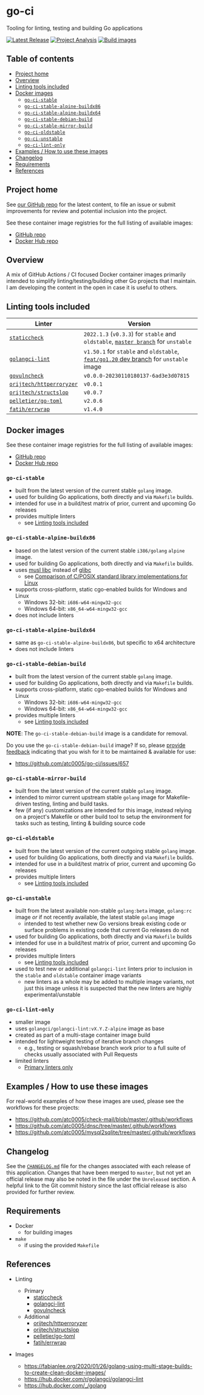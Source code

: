 <!-- omit in toc -->
# go-ci

Tooling for linting, testing and building Go applications

[![Latest Release](https://img.shields.io/github/release/atc0005/go-ci.svg?style=flat-square)](https://github.com/atc0005/go-ci/releases/latest)
[![Project Analysis](https://github.com/atc0005/check-cert/actions/workflows/project-analysis.yml/badge.svg)](https://github.com/atc0005/check-cert/actions/workflows/project-analysis.yml)
[![Build images](https://github.com/atc0005/go-ci/actions/workflows/build-images.yml/badge.svg)](https://github.com/atc0005/go-ci/actions/workflows/build-images.yml)

<!-- omit in toc -->
## Table of contents

- [Project home](#project-home)
- [Overview](#overview)
- [Linting tools included](#linting-tools-included)
- [Docker images](#docker-images)
  - [`go-ci-stable`](#go-ci-stable)
  - [`go-ci-stable-alpine-buildx86`](#go-ci-stable-alpine-buildx86)
  - [`go-ci-stable-alpine-buildx64`](#go-ci-stable-alpine-buildx64)
  - [`go-ci-stable-debian-build`](#go-ci-stable-debian-build)
  - [`go-ci-stable-mirror-build`](#go-ci-stable-mirror-build)
  - [`go-ci-oldstable`](#go-ci-oldstable)
  - [`go-ci-unstable`](#go-ci-unstable)
  - [`go-ci-lint-only`](#go-ci-lint-only)
- [Examples / How to use these images](#examples--how-to-use-these-images)
- [Changelog](#changelog)
- [Requirements](#requirements)
- [References](#references)

## Project home

See [our GitHub repo](https://github.com/atc0005/go-ci) for the latest
content, to file an issue or submit improvements for review and potential
inclusion into the project.

See these container image registries for the full listing of available images:

- [GitHub repo](https://github.com/atc0005/go-ci/pkgs/container/go-ci)
- [Docker Hub repo](https://hub.docker.com/r/atc0005/go-ci)

## Overview

A mix of GitHub Actions / CI focused Docker container images primarily
intended to simplify linting/testing/building other Go projects that I
maintain. I am developing the content in the open in case it is useful to
others.

## Linting tools included

| Linter                                                                | Version                                                                                                                                                                    |
| --------------------------------------------------------------------- | -------------------------------------------------------------------------------------------------------------------------------------------------------------------------- |
| [`staticcheck`](https://github.com/dominikh/go-tools)                 | `2022.1.3` (`v0.3.3`) for `stable` and `oldstable`, [`master branch`](https://github.com/dominikh/go-tools/commit/58c4d7e4b720c21f21f0d68e60a31117995fcd0b) for `unstable` |
| [`golangci-lint`](https://github.com/golangci/golangci-lint)          | `v1.50.1` for `stable` and `oldstable`, [`feat/go1.20` dev branch](https://github.com/atc0005/golangci-lint/tree/feat/go1.20) for `unstable` image                         |
| [`govulncheck`](https://pkg.go.dev/golang.org/x/vuln/cmd/govulncheck) | `v0.0.0-20230110180137-6ad3e3d07815`                                                                                                                                       |
| [`orijtech/httperroryzer`](https://github.com/orijtech/httperroryzer) | `v0.0.1`                                                                                                                                                                   |
| [`orijtech/structslop`](https://github.com/orijtech/structslop)       | `v0.0.7`                                                                                                                                                                   |
| [`pelletier/go-toml`](https://github.com/pelletier/go-toml)           | `v2.0.6`                                                                                                                                                                   |
| [`fatih/errwrap`](https://github.com/fatih/errwrap)                   | `v1.4.0`                                                                                                                                                                   |

## Docker images

See these container image registries for the full listing of available images:

- [GitHub repo](https://github.com/atc0005/go-ci/pkgs/container/go-ci)
- [Docker Hub repo](https://hub.docker.com/r/atc0005/go-ci)

### `go-ci-stable`

- built from the latest version of the current stable `golang` image.
- used for building Go applications, both directly and via `Makefile` builds.
- intended for use in a build/test matrix of prior, current and upcoming Go
  releases
- provides multiple linters
  - see [Linting tools included](#linting-tools-included)

### `go-ci-stable-alpine-buildx86`

- based on the latest version of the current stable `i386/golang` `alpine`
  image.
- used for building Go applications, both directly and via `Makefile` builds.
- uses [musl libc](https://musl.libc.org/) instead of
  [glibc](https://www.gnu.org/software/libc/)
  - see [Comparison of C/POSIX standard library implementations for
    Linux](https://www.etalabs.net/compare_libcs.html)
- supports cross-platform, static cgo-enabled builds for Windows and Linux
  - Windows 32-bit: `i686-w64-mingw32-gcc`
  - Windows 64-bit: `x86_64-w64-mingw32-gcc`
- does not include linters

### `go-ci-stable-alpine-buildx64`

- same as `go-ci-stable-alpine-buildx86`, but specific to x64 architecture
- does not include linters

### `go-ci-stable-debian-build`

- built from the latest version of the current stable `golang` image.
- used for building Go applications, both directly and via `Makefile` builds.
- supports cross-platform, static cgo-enabled builds for Windows and Linux
  - Windows 32-bit: `i686-w64-mingw32-gcc`
  - Windows 64-bit: `x86_64-w64-mingw32-gcc`
- provides multiple linters
  - see [Linting tools included](#linting-tools-included)

**NOTE**: The `go-ci-stable-debian-build` image is a candidate for removal.

Do you use the `go-ci-stable-debian-build` image? If so, please [provide
feedback](https://github.com/atc0005/go-ci/issues/657) indicating that you
wish for it to be maintained & available for use:

- <https://github.com/atc0005/go-ci/issues/657>

### `go-ci-stable-mirror-build`

- built from the latest version of the current stable `golang` image.
- intended to mirror current upstream stable `golang` image for
  Makefile-driven testing, linting and build tasks.
- few (if any) customizations are intended for this image, instead relying on
  a project's Makefile or other build tool to setup the environment for tasks
  such as testing, linting & building source code

### `go-ci-oldstable`

- built from the latest version of the current outgoing stable `golang` image.
- used for building Go applications, both directly and via `Makefile` builds.
- intended for use in a build/test matrix of prior, current and upcoming Go
  releases
- provides multiple linters
  - see [Linting tools included](#linting-tools-included)

### `go-ci-unstable`

- built from the latest available non-stable `golang:beta` image, `golang:rc`
  image *or* if not recently available, the latest stable `golang` image
  - intended to test whether new Go versions break existing code or surface
    problems in existing code that current Go releases do not
- used for building Go applications, both directly and via `Makefile` builds
- intended for use in a build/test matrix of prior, current and upcoming Go
  releases
- provides multiple linters
  - see [Linting tools included](#linting-tools-included)
- used to test new or additional `golangci-lint` linters prior to inclusion in
  the `stable` and `oldstable` container image variants
  - new linters as a whole may be added to multiple image variants, not just
    this image unless it is suspected that the new linters are highly
    experimental/unstable

### `go-ci-lint-only`

- smaller image
- uses `golangci/golangci-lint:vX.Y.Z-alpine` image as base
- created as part of a multi-stage container image build
- intended for lightweight testing of iterative branch changes
  - e.g., testing or squash/rebase branch work prior to a full suite of checks
    usually associated with Pull Requests
- limited linters
  - [Primary linters only](#linting-tools-included)

## Examples / How to use these images

For real-world examples of how these images are used, please see the workflows for these projects:

- <https://github.com/atc0005/check-mail/blob/master/.github/workflows>
- <https://github.com/atc0005/dnsc/tree/master/.github/workflows>
- <https://github.com/atc0005/mysql2sqlite/tree/master/.github/workflows>

## Changelog

See the [`CHANGELOG.md`](CHANGELOG.md) file for the changes associated with
each release of this application. Changes that have been merged to `master`,
but not yet an official release may also be noted in the file under the
`Unreleased` section. A helpful link to the Git commit history since the last
official release is also provided for further review.

## Requirements

- Docker
  - for building images
- `make`
  - if using the provided `Makefile`

## References

- Linting
  - Primary
    - [staticcheck](https://github.com/dominikh/go-tools)
    - [golangci-lint](https://github.com/golangci/golangci-lint)
    - [govulncheck](https://pkg.go.dev/golang.org/x/vuln/cmd/govulncheck)
  - Additional
    - [orijtech/httperroryzer](https://github.com/orijtech/httperroryzer)
    - [orijtech/structslop](https://github.com/orijtech/structslop)
    - [pelletier/go-toml](https://github.com/pelletier/go-toml)
    - [fatih/errwrap](https://github.com/fatih/errwrap)

- Images
  - <https://fabianlee.org/2020/01/26/golang-using-multi-stage-builds-to-create-clean-docker-images/>
  - <https://hub.docker.com/r/golangci/golangci-lint>
  - <https://hub.docker.com/_/golang>
